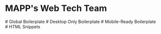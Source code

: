 ﻿# MAPP's Web Tech Team
﻿# Global Boilerplate
﻿# Desktop Only Boilerplate
﻿# Mobile-Ready Boilerplate
﻿# HTML Snippets
